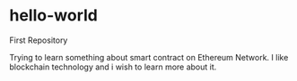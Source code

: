 # hello-world
First Repository

Trying to learn something about smart contract on Ethereum Network.
I like blockchain technology and i wish to learn more about it.
